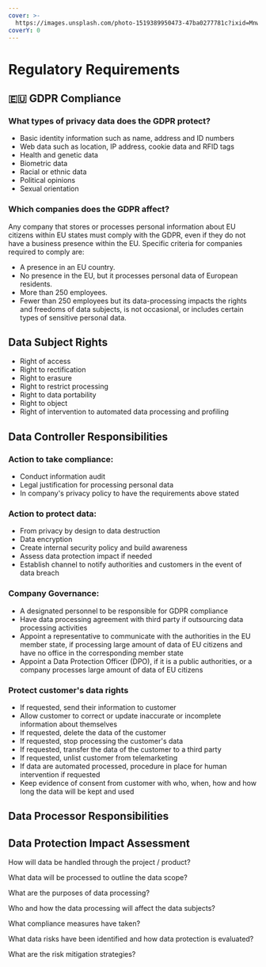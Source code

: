 ```yaml
---
cover: >-
  https://images.unsplash.com/photo-1519389950473-47ba0277781c?ixid=MnwxMjA3fDB8MHxwaG90by1wYWdlfHx8fGVufDB8fHx8&ixlib=rb-1.2.1&auto=format&fit=crop&w=2970&q=80
coverY: 0
---
```


# Regulatory Requirements

## 🇪🇺 GDPR Compliance

### What types of privacy data does the GDPR protect?

* Basic identity information such as name, address and ID numbers
* Web data such as location, IP address, cookie data and RFID tags
* Health and genetic data
* Biometric data
* Racial or ethnic data
* Political opinions
* Sexual orientation

### Which companies does the GDPR affect?

Any company that stores or processes personal information about EU citizens within EU states must comply with the GDPR, even if they do not have a business presence within the EU. Specific criteria for companies required to comply are:

* A presence in an EU country.
* No presence in the EU, but it processes personal data of European residents.
* More than 250 employees.
* Fewer than 250 employees but its data-processing impacts the rights and freedoms of data subjects, is not occasional, or includes certain types of sensitive personal data.

## Data Subject Rights

* Right of access
* Right to rectification
* Right to erasure
* Right to restrict processing
* Right to data portability
* Right to object
* Right of intervention to automated data processing and profiling

## Data Controller Responsibilities

### Action to take compliance:

* Conduct information audit
* Legal justification for processing personal data
* In company's privacy policy to have the requirements above stated

### Action to protect data:

* From privacy by design to data destruction
* Data encryption
* Create internal security policy and build awareness
* Assess data protection impact if needed
* Establish channel to notify authorities and customers in the event of data breach

### Company Governance:

* A designated personnel to be responsible for GDPR compliance
* Have data processing agreement with third party if outsourcing data processing activities
* Appoint a representative to communicate with the authorities in the EU member state, if processing large amount of data of EU citizens and have no office in the corresponding member state
* Appoint a Data Protection Officer (DPO), if it is a public authorities, or a company processes large amount of data of EU citizens

### Protect customer's data rights

* If requested, send their information to customer
* Allow customer to correct or update inaccurate or incomplete information about themselves
* If requested, delete the data of the customer
* If requested, stop processing the customer's data
* If requested, transfer the data of the customer to a third party
* If requested, unlist customer from telemarketing
* If data are automated processed, procedure in place for human intervention if requested
* Keep evidence of consent from customer with who, when, how and how long the data will be kept and used

## Data Processor Responsibilities

###

## Data Protection Impact Assessment

How will data be handled through the project / product?

What data will be processed to outline the data scope?

What are the purposes of data processing?

Who and how the data processing will affect the data subjects?

What compliance measures have taken?

What data risks have been identified and how data protection is evaluated?

What are the risk mitigation strategies?

